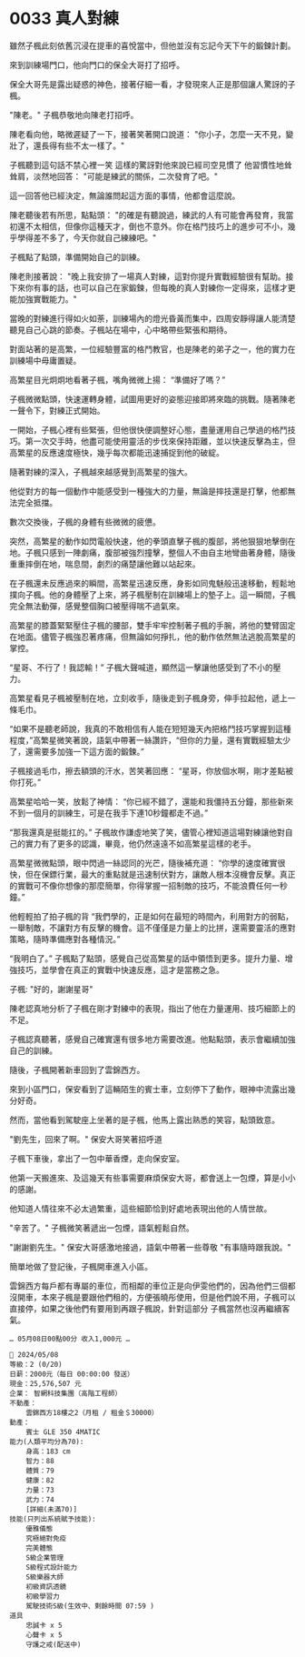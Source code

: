 # 0033 真人對練

雖然子楓此刻依舊沉浸在提車的喜悅當中，但他並沒有忘記今天下午的鍛鍊計劃。

來到訓練場門口，他向門口的保全大哥打了招呼。

保全大哥先是露出疑惑的神色，接著仔細一看，才發現來人正是那個讓人驚訝的子楓。

"陳老。"
子楓恭敬地向陳老打招呼。

陳老看向他，略微遲疑了一下，接著笑著開口說道：
"你小子，怎麼一天不見，變壯了，還長得有些不太一樣了。"

子楓聽到這句話不禁心裡一笑
這樣的驚訝對他來說已經司空見慣了
他習慣性地耸耸肩，淡然地回答：
"可能是練武的關係，二次發育了吧。"

這一回答他已經決定，無論誰問起這方面的事情，他都會這麼說。

陳老聽後若有所思，點點頭：
"的確是有聽說過，練武的人有可能會再發育，我當初還不太相信，但像你這種天才，倒也不意外。你在格鬥技巧上的進步可不小，幾乎學得差不多了，今天你就自己練練吧。"

子楓點了點頭，準備開始自己的訓練。

陳老則接著說：
"晚上我安排了一場真人對練，這對你提升實戰經驗很有幫助。接下來你有事的話，也可以自己在家鍛鍊，但每晚的真人對練你一定得來，這樣才更能加強實戰能力。"

當晚的對練進行得如火如荼，訓練場內的燈光昏黃而集中，四周安靜得讓人能清楚聽見自己心跳的節奏。子楓站在場中，心中略帶些緊張和期待。

對面站著的是高繁，一位經驗豐富的格鬥教官，也是陳老的弟子之一，他的實力在訓練場中毋庸置疑。

高繁星目光炯炯地看著子楓，嘴角微微上揚：
“準備好了嗎？”

子楓微微點頭，快速運轉身體，試圖用更好的姿態迎接即將來臨的挑戰。隨著陳老一聲令下，對練正式開始。

一開始，子楓心裡有些緊張，但他很快便調整好心態，盡量運用自己學過的格鬥技巧。第一次交手時，他盡可能使用靈活的步伐來保持距離，並以快速反擊為主，但高繁星的反應速度極快，幾乎每次都能迅速捕捉到他的破綻。

隨著對練的深入，子楓越來越感覺到高繁星的強大。

他從對方的每一個動作中能感受到一種強大的力量，無論是摔技還是打擊，他都無法完全抵擋。

數次交換後，子楓的身體有些微微的疲憊。

突然，高繁星的動作如閃電般快速，他的拳頭直擊子楓的腹部，將他狠狠地擊倒在地。子楓只感到一陣劇痛，腹部被強烈撞擊，整個人不由自主地彎曲著身體，隨後重重摔倒在地，喘息間，劇烈的痛楚讓他難以站起來。

在子楓還未反應過來的瞬間，高繁星迅速反應，身影如同鬼魅般迅速移動，輕鬆地撲向子楓。他的身體壓了上來，將子楓壓制在訓練場上的墊子上。這一瞬間，子楓完全無法動彈，感覺整個胸口被壓得喘不過氣來。

高繁星的膝蓋緊緊壓住子楓的腰部，雙手牢牢控制著子楓的手腕，將他的雙臂固定在地面。儘管子楓強忍著疼痛，但無論如何掙扎，他的動作依然無法逃脫高繁星的掌控。

“星哥、不行了！我認輸！”
子楓大聲喊道，顯然這一擊讓他感受到了不小的壓力。

高繁星看見子楓被壓制在地，立刻收手，隨後走到子楓身旁，伸手拉起他，遞上一條毛巾。

“如果不是聽老師說，我真的不敢相信有人能在短短幾天內把格鬥技巧掌握到這種程度，”高繁星微笑著說，語氣中帶著一絲讚許，“但你的力量，還有實戰經驗太少了，還需要多加強一下這方面的鍛鍊。”

子楓接過毛巾，擦去額頭的汗水，苦笑著回應：
“星哥，你放個水啊，剛才差點被你打死。”

高繁星哈哈一笑，放鬆了神情：
“你已經不錯了，還能和我僵持五分鐘，那些新來不到一個月的訓練生，可是在我手下連10秒鐘都走不過。”

“那我還真是挺能扛的。”
子楓故作謙虛地笑了笑，儘管心裡知道這場對練讓他對自己的實力有了更多的認識，畢竟，他仍然遠遠不如高繁星這樣的老手。

高繁星微微點頭，眼中閃過一絲認同的光芒，隨後補充道：
“你學的速度確實很快，但在保鏢行業，最大的重點就是迅速制伏對方，讓敵人根本沒機會反擊。真正的實戰可不像你想像的那麼簡單，你得掌握一招制敵的技巧，不能浪費任何一秒鐘。”

他輕輕拍了拍子楓的背
“我們學的，正是如何在最短的時間內，利用對方的弱點，一舉制敵，不讓對方有反擊的機會。這不僅僅是力量上的比拼，還需要靈活的應對策略，隨時準備應對各種情況。”

“我明白了。”
子楓點了點頭，感覺自己從高繁星的話中領悟到更多。提升力量、增強技巧，並學會在真正的實戰中快速反應，這才是當務之急。

子楓:
"好的，謝謝星哥"

陳老認真地分析了子楓在剛才對練中的表現，指出了他在力量運用、技巧細節上的不足。

子楓認真聽著，感覺自己確實還有很多地方需要改進。他點點頭，表示會繼續加強自己的訓練。

隨後，子楓開著新車回到了雲錦西方。

來到小區門口，保安看到了這輛陌生的賓士車，立刻停下了動作，眼神中流露出幾分好奇。

然而，當他看到駕駛座上坐著的是子楓，他馬上露出熟悉的笑容，點頭致意。

"劉先生，回來了啊。"
保安大哥笑著招呼道

子楓下車後，拿出了一包中華香煙，走向保安室。

他第一天搬進來、及這幾天有些事需要麻煩保安大哥，都會送上一包煙，算是小小的感謝。

他知道人情往來不必太過繁重，這些細節恰到好處地表現出他的人情世故。

"辛苦了。"
子楓微笑著遞出一包煙，語氣輕鬆自然。

"謝謝劉先生。"
保安大哥感激地接過，語氣中帶著一些尊敬
"有事隨時跟我說。"

簡單地做了登記後，子楓開車進入小區。

雲錦西方每戶都有專屬的車位，而相鄰的車位正是向伊雯他們的，因為他們三個都沒開車，本來子楓是要跟他們租的，方便張曉彤使用，但是他們說不用，子楓可以直接停，如果之後他們有要用到再跟子楓說，針對這部分 子楓當然也沒再繼續客氣。

`… 05月08日00點00分 收入1,000元 …`

```
📰 2024/05/08
等級：2 (0/20)
日薪：2000元（每日 00:00:00 發送）
現金：25,576,507 元
企業： 智網科技集團（高階工程師）
不動產：
    雲錦西方18樓之2（月租 / 租金＄30000）
動產： 
    賓士 GLE 350 4MATIC
能力(人類平均分為70):
    身高：183 cm
    智力：88
    體質：79
    健康：82
    力量：73
    武力：74
    [詳細(未滿70)]
技能(只列出系統賦予技能):
    優雅儀態
    究極絕對免疫
    完美體態
    S級企業管理
    S級程式設計能力
    S級樂器大師
    初級資訊透鏡
    初級學習力
    駕駛技術S級(生效中、剩餘時間 07:59 )
道具
    忠誠卡 x 5
    心聲卡 x 5
    守護之戒(配送中)
```